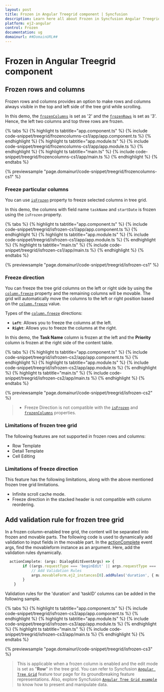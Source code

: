 ```yaml
---
layout: post
title: Frozen in Angular Treegrid component | Syncfusion
description: Learn here all about Frozen in Syncfusion Angular Treegrid component of Syncfusion Essential JS 2 and more.
platform: ej2-angular
control: Frozen 
documentation: ug
domainurl: ##DomainURL##
---
```


# Frozen in Angular Treegrid component

## Frozen rows and columns

Frozen rows and columns provides an option to make rows and columns always visible in the top and left side of the tree grid while scrolling.

In this demo, the [`frozenColumns`](https://ej2.syncfusion.com/angular/documentation/api/treegrid/#frozencolumns) is set as '2' and the [`frozenRows`](https://ej2.syncfusion.com/angular/documentation/api/treegrid/#frozenrows) is set as '3'. Hence, the left two columns and top three rows are frozen.

{% tabs %}
{% highlight ts tabtitle="app.component.ts" %}
{% include code-snippet/treegrid/frozencolumns-cs1/app/app.component.ts %}
{% endhighlight %}
{% highlight ts tabtitle="app.module.ts" %}
{% include code-snippet/treegrid/frozencolumns-cs1/app/app.module.ts %}
{% endhighlight %}
{% highlight ts tabtitle="main.ts" %}
{% include code-snippet/treegrid/frozencolumns-cs1/app/main.ts %}
{% endhighlight %}
{% endtabs %}
  
{% previewsample "page.domainurl/code-snippet/treegrid/frozencolumns-cs1" %}

### Freeze particular columns

You can use [`isFrozen`](https://ej2.syncfusion.com/angular/documentation/api/treegrid/column/#isfrozen) property to freeze selected columns in tree grid.

In this demo, the columns with field name `taskName` and `startDate` is frozen using
the `isFrozen` property.

{% tabs %}
{% highlight ts tabtitle="app.component.ts" %}
{% include code-snippet/treegrid/isfrozen-cs1/app/app.component.ts %}
{% endhighlight %}
{% highlight ts tabtitle="app.module.ts" %}
{% include code-snippet/treegrid/isfrozen-cs1/app/app.module.ts %}
{% endhighlight %}
{% highlight ts tabtitle="main.ts" %}
{% include code-snippet/treegrid/isfrozen-cs1/app/main.ts %}
{% endhighlight %}
{% endtabs %}
  
{% previewsample "page.domainurl/code-snippet/treegrid/isfrozen-cs1" %}

### Freeze direction

You can freeze the tree grid columns on the left or right side by using the [`column.freeze`](https://ej2.syncfusion.com/angular/documentation/api/treegrid/column/#freeze) property and the remaining columns will be movable. The grid will automatically move the columns to the left or right position based on the [`column.freeze`](https://ej2.syncfusion.com/angular/documentation/api/treegrid/column/#freeze) value.

Types of the [`column.freeze`](https://ej2.syncfusion.com/angular/documentation/api/treegrid/column/#freeze) directions:

* **`Left`**: Allows you to freeze the columns at the left.
* **`Right`**: Allows you to freeze the columns at the right.

In this demo, the **Task Name** column is frozen at the left and the **Priority** column is frozen at the right side of the content table.

{% tabs %}
{% highlight ts tabtitle="app.component.ts" %}
{% include code-snippet/treegrid/isfrozen-cs2/app/app.component.ts %}
{% endhighlight %}
{% highlight ts tabtitle="app.module.ts" %}
{% include code-snippet/treegrid/isfrozen-cs2/app/app.module.ts %}
{% endhighlight %}
{% highlight ts tabtitle="main.ts" %}
{% include code-snippet/treegrid/isfrozen-cs2/app/main.ts %}
{% endhighlight %}
{% endtabs %}
  
{% previewsample "page.domainurl/code-snippet/treegrid/isfrozen-cs2" %}

> * Freeze Direction is not compatible with the [`isFrozen`](https://ej2.syncfusion.com/angular/documentation/api/treegrid/column/#isfrozen) and [`frozenColumns`](https://ej2.syncfusion.com/angular/documentation/api/treegrid/#frozencolumns) properties.

### Limitations of frozen tree grid

The following features are not supported in frozen rows and columns:

* Row Template
* Detail Template
* Cell Editing

### Limitations of freeze direction

This feature has the following limitations, along with the above mentioned frozen tree grid limitations.

* Infinite scroll cache mode.
* Freeze direction in the stacked header is not compatible with column reordering.

## Add validation rule for frozen tree grid

In a frozen column-enabled tree grid, the content will be separated into frozen and movable parts. The following code is used to dynamically add validation to input fields in the movable part. In the [actionComplete](https://ej2.syncfusion.com/angular/documentation/api/treegrid/#actioncomplete) event args, find the movableform instance as an argument. Here, add the validation rules dynamically.

```typescript
  actionComplete: (args: DialogEditEventArgs) => {
        if ((args.requestType === 'beginEdit' || args.requestType === 'add')) {
            // Add Validation Rules
            args.movableForm.ej2_instances[0].addRules('duration', { max: 200 }); // Here, 'duration' is the column name.
        }
    }

```

Validation rules for the 'duration' and 'taskID' columns can be added in the following sample.

{% tabs %}
{% highlight ts tabtitle="app.component.ts" %}
{% include code-snippet/treegrid/isfrozen-cs3/app/app.component.ts %}
{% endhighlight %}
{% highlight ts tabtitle="app.module.ts" %}
{% include code-snippet/treegrid/isfrozen-cs3/app/app.module.ts %}
{% endhighlight %}
{% highlight ts tabtitle="main.ts" %}
{% include code-snippet/treegrid/isfrozen-cs3/app/main.ts %}
{% endhighlight %}
{% endtabs %}
  
{% previewsample "page.domainurl/code-snippet/treegrid/isfrozen-cs3" %}

> This is applicable when a frozen column is enabled and the edit mode is set as "**Row**" in the tree grid.
> You can refer to Syncfusion [`Angular Tree Grid`](https://www.syncfusion.com/angular-ui-components/angular-tree-grid) feature tour page for its groundbreaking feature representations. Also, explore Syncfusion [`Angular Tree Grid example`](https://ej2.syncfusion.com/angular/demos/#/material/treegrid/treegrid-overview) to know how to present and manipulate data.
